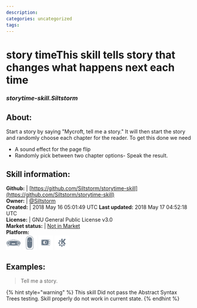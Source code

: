 ```yaml
--- 
description: 
categories: uncategorized   
tags:   
---
```


# story timeThis skill tells story that changes what happens next each time  
### _storytime-skill.Siltstorm_  
## About:  
Start a story by saying "Mycroft, tell me a story."
It will then start the story and randomly choose each chapter for the reader.
To get this done we need
- A sound effect for the page flip
- Randomly pick between two chapter options- Speak the result.

## Skill information:  
**Github:** | [https://github.com/Siltstorm/storytime-skill](https://github.com/Siltstorm/storytime-skill)  
**Owner:** | [@Siltstorm](https://github.com/Siltstorm)  
**Created:** | 2018 May 16 05:01:49 UTC  **Last updated:** 2018 May 17 04:52:18 UTC  
**License:** | GNU General Public License v3.0  
**Market status:** | [Not in Market](https://market.mycroft.ai/skill/)  
**Platform:**  
 ![](../.gitbook/assets/mark-1-icon.png)  ![](../.gitbook/assets/mark-2-icon.png)  ![](../.gitbook/assets/picroft-icon.png)  ![](../.gitbook/assets/kde.png)   
## Examples:  
> Tell me a story.  
  
{% hint style="warning" %}
This skill Did not pass the Abstract Syntax Trees testing. Skill properly do not work in current state.
{% endhint %}
